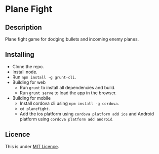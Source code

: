 Plane Fight
===========


Description
-----------
Plane fight game for dodging bullets and incoming enemy planes.


Installing
----------
* Clone the repo.
* Install node.
* Run `npm install -g grunt-cli`.
* Building for web
    - Run `grunt` to install all dependencies and build.
    - Run `grunt serve` to load the app in the browser.
* Building for mobile 
    - Install cordova cli using `npm install -g cordova`.
    - `cd planefight`.
    - Add the ios platform using `cordova platform add ios` and Android platform using `cordova platform add android`.

Licence
-------
This is under [MIT Licence](https://opensource.org/licenses/MIT).
